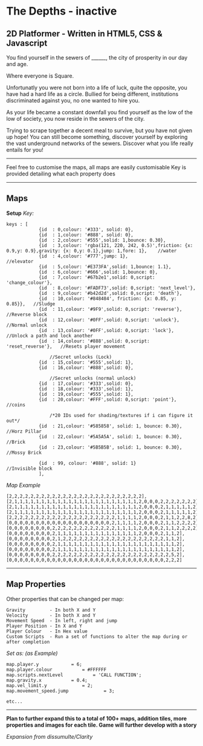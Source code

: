 The Depths - inactive
===
2D Platformer - Written in HTML5, CSS & Javascript
---

You find yourself in the sewers of ______, the city of prosperity in our day and age.

Where everyone is Square.

Unfortunatly you were not born into a life of luck, quite the opposite, you have had a hard life as a circle. Bullied for being different, institutions discriminated against you, no one wanted to hire you.

As your life became a constant downfall you find yourself as the low of the low of society, you now reside in the sewers of the city.

Trying to scrape together a decent meal to survive, but you have not given up hope! You can still become something, discover yourself by exploring the vast underground networks of the sewers. Discover what you life really entails for you!

---

Feel free to customise the maps, all maps are easily customisable
Key is provided detailing what each property does

---

Maps
---

**Setup**
*Key:*
```
keys : [
            {id  : 0,colour: '#333', solid: 0},
            {id  : 1,colour: '#888', solid: 0},
            {id  : 2,colour: '#555',solid: 1,bounce: 0.30},
            {id  : 3,colour: 'rgba(121, 220, 242, 0.5)',friction: {x: 0.9,y: 0.9},gravity: {x: 0,y: 0.1},jump: 1,fore: 1},    //water
            {id  : 4,colour: '#777',jump: 1},                                         //elevator
            {id  : 5,colour: '#E373FA',solid: 1,bounce: 1.1},
            {id  : 6,colour: '#666',solid: 1,bounce: 0},
            {id  : 7,colour: '#67b2e1',solid: 0,script: 'change_colour'},
            {id  : 8,colour: '#FADF73',solid: 0,script: 'next_level'},
            {id  : 9,colour: '#b42d2d',solid: 0,script: 'death'},
            {id  : 10,colour: '#848484', friction: {x: 0.85, y: 0.85}},   //Sludge
            {id  : 11,colour: '#9F9',solid: 0,script: 'reverse'},         //Reverse block
            {id  : 12,colour: '#0FF',solid: 0,script: 'unlock'},          //Normal unlock
            {id  : 13,colour: '#0FF',solid: 0,script: 'lock'},            //Unlock a path and lock another
            {id  : 14,colour: '#888',solid: 0,script: 'reset_reverse'},   //Resets player movement

                //Secret unlocks (Lock)
            {id  : 15,colour: '#555',solid: 1},
            {id  : 16,colour: '#888',solid: 0},

                //Secret unlocks (normal unlock)
            {id  : 17,colour: '#333',solid: 0},
            {id  : 18,colour: '#333',solid: 1},
            {id  : 19,colour: '#555',solid: 1},
            {id  : 20,colour: '#FFF',solid: 0,script: 'point'},           //coins

                /*20 IDs used for shading/textures if i can figure it out*/
            {id  : 21,colour: '#585858', solid: 1, bounce: 0.30},    //Horz Pillar
            {id  : 22,colour: '#5A5A5A', solid: 1, bounce: 0.30},    //Brick
            {id  : 23,colour: '#5B5B5B', solid: 1, bounce: 0.30},    //Mossy Brick

            {id  : 99, colour: '#888', solid: 1}                      //Invisible block
            ],
```

*Map Example*
```
[2,2,2,2,2,2,2,2,2,2,2,2,2,2,2,2,2,2,2,2,2,2,2,2,2],
[2,1,1,1,1,1,1,1,1,1,1,1,1,1,1,1,1,1,1,1,1,1,1,1,2,0,0,0,2,2,2,2,2,2,2],
[2,1,1,1,1,1,1,1,1,1,1,1,1,1,1,1,1,1,1,1,1,1,1,1,2,0,0,0,2,1,1,1,1,1,2],
[2,1,1,1,1,1,1,1,1,1,1,1,1,1,1,1,1,1,1,1,1,1,1,1,2,0,0,0,2,1,1,1,1,1,2],
[2,2,2,2,2,2,2,2,2,2,2,2,2,2,2,2,2,2,2,2,1,1,1,1,2,0,0,0,2,1,1,2,2,8,2],
[0,0,0,0,0,0,0,0,0,0,0,0,0,0,0,0,0,0,0,2,1,1,1,1,2,0,0,0,2,1,1,2,2,2,2],
[0,0,0,0,0,0,0,0,2,2,2,2,2,2,2,2,2,2,2,2,1,1,1,1,2,0,0,0,2,1,1,2,2,2,2],
[0,0,0,0,0,0,0,0,2,1,1,1,1,1,1,1,1,1,1,1,1,1,1,1,2,0,0,0,2,1,1,2],
[0,0,0,0,0,0,0,0,2,1,2,2,2,2,2,2,2,2,2,2,2,2,2,2,2,2,2,2,2,1,1,2],
[0,0,0,0,0,0,0,0,2,1,1,1,1,1,1,1,1,1,1,1,1,1,1,1,1,1,1,1,1,1,1,2],
[0,0,0,0,0,0,0,0,2,1,1,1,1,1,1,1,1,1,1,1,1,1,1,1,1,1,1,1,1,1,1,2],
[0,0,0,0,0,0,0,0,2,2,2,2,2,2,2,2,2,2,2,2,2,2,2,2,2,2,2,2,2,2,5,2],
[0,0,0,0,0,0,0,0,0,0,0,0,0,0,0,0,0,0,0,0,0,0,0,0,0,0,0,0,0,2,2,2]
```

---

Map Properties
---

Other properties that can be changed per map:
```
Gravity 		- In both X and Y
Velocity 		- In both X and Y
Movement Speed	- In left, right and jump
Player Position	- In X and Y
Player Colour	- In Hex value
Custom Scripts	- Run a set of functions to alter the map during or after completion
```
*Set as: (as Example)*
```
map.player.y 			= 6;
map.player.colour 		    = #FFFFFF
map.scripts.nextLevel           = 'CALL FUNCTION';
map.gravity.x           = 0.4;
map.vel_limit.y             = 2;
map.movement_speed.jump	            = 3;

etc...
```

---

**Plan to further expand this to a total of 100+ maps, addition tiles, more properties and images for each tile. Game will further develop with a story**

*Expansion from dissumulte/Clarity*
